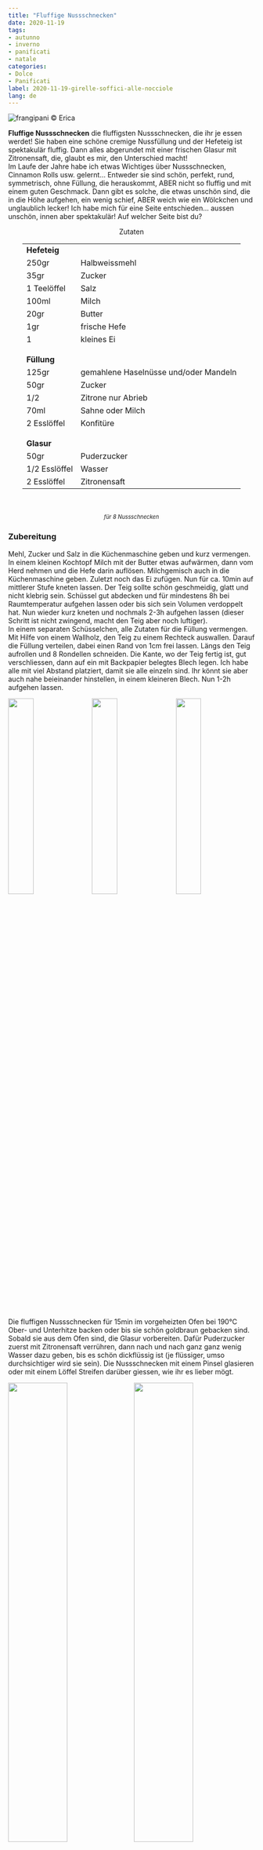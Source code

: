 ```yaml
---
title: "Fluffige Nussschnecken"
date: 2020-11-19
tags:
- autunno
- inverno
- panificati
- natale
categories:
- Dolce
- Panificati
label: 2020-11-19-girelle-soffici-alle-nocciole
lang: de 
---
```

![](../2020-11-19-girelle-soffici-alle-nocciole/header.jpeg "frangipani © Erica")

**Fluffige Nussschnecken** die fluffigsten Nussschnecken, die ihr je essen werdet! Sie haben eine schöne cremige Nussfüllung und der Hefeteig ist spektakulär fluffig. Dann alles abgerundet mit einer frischen Glasur mit Zitronensaft, die, glaubt es mir, den Unterschied macht!
<br />
Im Laufe der Jahre habe ich etwas Wichtiges über Nussschnecken, Cinnamon Rolls usw. gelernt... Entweder sie sind schön, perfekt, rund, symmetrisch, ohne Füllung, die herauskommt, ABER nicht so fluffig und mit einem guten Geschmack. Dann gibt es solche, die etwas unschön sind, die in die Höhe aufgehen, ein wenig schief, ABER weich wie ein Wölckchen und unglaublich lecker! Ich habe mich für eine Seite entschieden... aussen unschön, innen aber spektakulär! Auf welcher Seite bist du?

<div id="wrapper" style="text-align: center">
  <div id="yourdiv" style="display: inline-block;">
    <div class="ingredients">
      <div class="ingredients-title">Zutaten</div>
      <table>
        <tbody>
          <tr>          
            <td colspan="2"><b>Hefeteig</b></td>
          </tr>      
          <tr>        
            <td>250gr</td>
            <td>Halbweissmehl</td>
          </tr>
          <tr>
            <td>35gr</td>
            <td>Zucker</td>
          </tr>
          <tr>
            <td>1 Teelöffel</td>
            <td>Salz</td>
          </tr>
          <tr>
            <td>100ml</td>
            <td>Milch</td>
          </tr>      
          <tr>
            <td>20gr</td>
            <td>Butter</td>
          </tr>
          <tr> 
            <td>1gr</td>
            <td>frische Hefe</td>
          </tr>
          <tr>
            <td>1</td>
            <td>kleines Ei</td>
          </tr>
          <tr style="height: 15px;"></tr>
          <tr>          
            <td colspan="2"><b>Füllung</b></td>
          </tr>
          <tr>
            <td>125gr</td>
            <td>gemahlene Haselnüsse und/oder Mandeln</td>
          </tr>
          <tr>      
            <td>50gr</td>
            <td>Zucker</td>
          </tr>
          <tr>
            <td>1/2</td>
            <td>Zitrone nur Abrieb</td>
          </tr>
          <tr>
            <td>70ml</td>
            <td>Sahne oder Milch</td>
          </tr>
          <tr>
            <td>2 Esslöffel</td>
            <td>Konfitüre</td>
          </tr>
          <tr style="height: 15px;"></tr>
          <tr>          
            <td colspan="2"><b>Glasur</b></td>
          </tr>
          <tr>
            <td>50gr</td>
            <td>Puderzucker</td>
          </tr>
          <tr>
            <td>1/2 Esslöffel</td>
            <td>Wasser</td>
          </tr>
          <tr>
            <td>2 Esslöffel</td>
            <td>Zitronensaft</td>
          </tr>
        </tbody>
      </table>
      <br></br>
      <i class="pull-right" style="font-size: 80%;">für 8 Nussschnecken</i>
    </div>
  </div>
</div>


<h3>
  <font color="grey">
    <i class="fa fa-cogs"></i>
  </font> Zubereitung
</h3>

Mehl, Zucker und Salz in die Küchenmaschine geben und kurz vermengen. In einem kleinen Kochtopf Milch mit der Butter etwas aufwärmen, dann vom Herd nehmen und die Hefe darin auflösen. Milchgemisch auch in die Küchenmaschine geben. Zuletzt noch das Ei zufügen. Nun für ca. 10min auf mittlerer Stufe kneten lassen. Der Teig sollte schön geschmeidig, glatt und nicht klebrig sein. Schüssel gut abdecken und für mindestens 8h bei Raumtemperatur aufgehen lassen oder bis sich sein Volumen verdoppelt hat. Nun wieder kurz kneten und nochmals 2-3h aufgehen lassen (dieser Schritt ist nicht zwingend, macht den Teig aber noch luftiger).
<br />
In einem separaten Schüsselchen, alle Zutaten für die Füllung vermengen.
<br />
Mit Hilfe von einem Wallholz, den Teig zu einem Rechteck auswallen. Darauf die Füllung verteilen, dabei einen Rand von 1cm frei lassen. Längs den Teig aufrollen und 8 Rondellen schneiden. Die Kante, wo der Teig fertig ist, gut verschliessen, dann auf ein mit Backpapier belegtes Blech legen. Ich habe alle mit viel Abstand platziert, damit sie alle einzeln sind. Ihr könnt sie aber auch nahe beieinander hinstellen, in einem kleineren Blech. Nun 1-2h aufgehen lassen.
<p>
  <div style="width: 100%; margin-bottom: 0">
    <img style="float: left; width: 32%; margin-right: 1%;" src="../2020-11-19-girelle-soffici-alle-nocciole/rettangolo.jpeg" alt="" title="frangipani © Erica" />
    <img style="float: left; width: 32%; margin-right: 1%; margin-left: 1%;" src="../2020-11-19-girelle-soffici-alle-nocciole/rotolo.jpeg" alt="" title="frangipani © Erica" />
    <img style="float: left; width: 32%; margin-left: 1%;" src="../2020-11-19-girelle-soffici-alle-nocciole/teglia.jpeg" alt="" title="frangipani © Erica" />
    <div style="clear: both"></div>
  </div>
</p>

Die fluffigen Nussschnecken für 15min im vorgeheizten Ofen bei 190°C Ober- und Unterhitze backen oder bis sie schön goldbraun gebacken sind. Sobald sie aus dem Ofen sind, die Glasur vorbereiten. Dafür Puderzucker zuerst mit Zitronensaft verrühren, dann nach und nach ganz ganz wenig Wasser dazu geben, bis es schön dickflüssig ist (je flüssiger, umso durchsichtiger wird sie sein). Die Nussschnecken mit einem Pinsel glasieren oder mit einem Löffel Streifen darüber giessen, wie ihr es lieber mögt.
<p>
  <div style="width: 100%; margin-bottom: 0">
    <img style="float: left; width: 49%; margin-right: 1%" src="../2020-11-19-girelle-soffici-alle-nocciole/risultato1.jpeg" alt="" title="frangipani © Erica" />
    <img style="float: left; width: 49%; margin-left: 1%" src="../2020-11-19-girelle-soffici-alle-nocciole/risultato2.jpeg" alt="" title="frangipani © Erica" />
    <div style="clear: both"></div>
  </div>
</p>

![](../2020-11-19-girelle-soffici-alle-nocciole/risultato3.jpeg "frangipani © Erica")

<p>
  <div style="width: 100%; margin-bottom: 0">
    <img style="float: left; width: 49%; margin-right: 1%" src="../2020-11-19-girelle-soffici-alle-nocciole/risultato4.jpeg" alt="" title="frangipani © Erica" />
    <img style="float: left; width: 49%; margin-left: 1%" src="../2020-11-19-girelle-soffici-alle-nocciole/risultato5.jpeg" alt="" title="frangipani © Erica" />
    <div style="clear: both"></div>
  </div>
</p>

![](../2020-11-19-girelle-soffici-alle-nocciole/risultato6.jpeg "frangipani © Erica")

<p>
  <div style="width: 100%; margin-bottom: 0">
    <img style="float: left; width: 49%; margin-right: 1%" src="../2020-11-19-girelle-soffici-alle-nocciole/risultato7.jpeg" alt="" title="frangipani © Erica" />
    <img style="float: left; width: 49%; margin-left: 1%" src="../2020-11-19-girelle-soffici-alle-nocciole/risultato8.jpeg" alt="" title="frangipani © Erica" />
    <div style="clear: both"></div>
  </div>
</p>

![](../2020-11-19-girelle-soffici-alle-nocciole/risultato9.jpeg "frangipani © Erica")

<h4>Buon appetito
  <font color="red">
    <i class="fa fa-smile-o"></i>
  </font>
</h4>